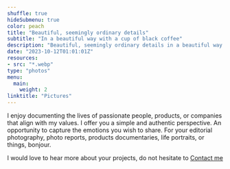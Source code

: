 ```yaml
---
shuffle: true
hideSubmenu: true
color: peach
title: "Beautiful, seemingly ordinary details"
subtitle: "In a beautiful way with a cup of black coffee"
description: "Beautiful, seemingly ordinary details in a beautiful way with a cup of black coffee"
date: "2023-10-12T01:01:01Z"
resources:
- src: "*.webp"
type: "photos"
menu:
  main:
    weight: 2
linktitle: "Pictures"
---
```


I enjoy documenting the lives of passionate people, products, or companies that align with my values. I offer you a simple and authentic perspective. An opportunity to capture the emotions you wish to share.
For your editorial photography, photo reports, products documentaries, life portraits, or things, bonjour.

I would love to hear more about your projects, do not hesitate to [Contact me](mailto:hello@yannickschutz.com)
